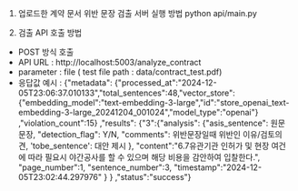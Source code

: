 1. 업로드한 계약 문서 위반 문장 검출 서버 실행 방법
  python api/main.py

2. 검출 API 호출 방법
- POST 방식 호출
- API URL : http://localhost:5003/analyze_contract
- parameter : file
              ( test file path : data/contract_test.pdf)
- 응답값 예시 : 
{"metadata":
	{"processed_at":"2024-12-05T23:06:37.010133","total_sentences":48,"vector_store":{"embedding_model":"text-embedding-3-large","id":"store_openai_text-embedding-3-large_20241204_001024","model_type":"openai"}
,"violation_count":15}
,"results":
{"3":{"analysis":
      {"asis_sentence": 원문 문장, "detection_flag": Y/N, "comments": 위반문장일때 위반인 이유/검토의견, 'tobe_sentence': 대안 제시 },
      "content":"6.7유관기관 인허가 및 현장 여건에 따라 필요시 야간공사를 할 수 있으며 해당 비용을 감안하여 입찰한다.",
      "page_number":1,
      "sentence_number":3,
      "timestamp":"2024-12-05T23:02:44.297976"
     }
}
,"status":"success"}

